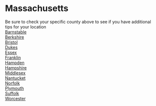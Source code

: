 # Massachusetts
Be sure to check your specific county above to see if you have additional tips for your location\
[Barnstable](Barnstable.md)\
[Berkshire](Berkshire.md)\
[Bristol](Bristol.md)\
[Dukes](Dukes.md)\
[Essex](Essex.md)\
[Franklin](Franklin.md)\
[Hampden](Hampden.md)\
[Hampshire](Hampshire.md)\
[Middlesex](Middlesex.md)\
[Nantucket](Nantucket.md)\
[Norfolk](Norfolk.md)\
[Plymouth](Plymouth.md)\
[Suffolk](Suffolk.md)\
[Worcester](Worcester.md)